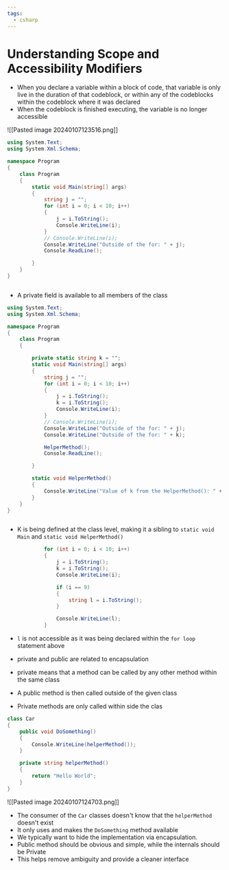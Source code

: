```yaml
---
tags:
  - csharp
---
```

# Understanding Scope and Accessibility Modifiers

* When you declare a variable within a block of code, that variable is only live in the duration of that codeblock, or within any of the codeblocks within the codeblock where it was declared
* When the codeblock is finished executing, the variable is no longer accessible

![[Pasted image 20240107123516.png]]
```c#
using System.Text;
using System.Xml.Schema;

namespace Program
{
    class Program
    {
        static void Main(string[] args)
        {
            string j = "";
            for (int i = 0; i < 10; i++)
            {
                j = i.ToString();
                Console.WriteLine(i);
            }
            // Console.WriteLine(i);
            Console.WriteLine("Outside of the for: " + j);
            Console.ReadLine();

        }
    }
}



```


* A private field is available to all members of the class

```c#
using System.Text;
using System.Xml.Schema;

namespace Program
{
    class Program
    {

        private static string k = "";
        static void Main(string[] args)
        {
            string j = "";
            for (int i = 0; i < 10; i++)
            {
                j = i.ToString();
                k = i.ToString();
                Console.WriteLine(i);
            }
            // Console.WriteLine(i);
            Console.WriteLine("Outside of the for: " + j);
            Console.WriteLine("Outside of the for: " + k);

            HelperMethod();
            Console.ReadLine();

        }

        static void HelperMethod()
        {
            Console.WriteLine("Value of k from the HelperMethod(): " + k);
        }
    }
}



```
* K is being defined at the class level, making it a sibling to `static void Main` and `static void HelperMethod()`

```c#
			for (int i = 0; i < 10; i++)
            {
                j = i.ToString();
                k = i.ToString();
                Console.WriteLine(i);

                if (i == 9)
                {
                    string l = i.ToString();
                }

                Console.WriteLine(l);
            }
```
* `l` is not accessible as it was being declared within the `for loop` statement above

* private and public are related to encapsulation
* private means that a method can be called by any other method within the same class
* A public method is then called outside of the given class
* Private methods are only called within side the clas

```c#
class Car
{
    public void DoSomething()
    {
        Console.WriteLine(helperMethod());
    }

    private string helperMethod()
    {
        return "Hello World";
    }
}
```
![[Pasted image 20240107124703.png]]
* The consumer of the `Car` classes doesn't know that the `helperMethod` doesn't exist
* It only uses and makes the `DoSomething` method available
* We typically want to hide the implementation via encapsulation.
* Public method should be obvious and simple, while the internals should be Private
* This helps remove ambiguity and provide a cleaner interface




